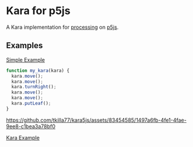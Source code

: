 # Kara for p5js
A Kara implementation for [processing](https://processing.org/) on [p5js](https://p5js.org/).

## Examples
[Simple Example](https://editor.p5js.org/tkilla77/full/NdMUAvfdD)

```js
function my_kara(kara) {
  kara.move();
  kara.move();
  kara.turnRight();
  kara.move();
  kara.move();
  kara.putLeaf();
}
```


https://github.com/tkilla77/kara5js/assets/83454585/1497a6fb-4fe1-4fae-9ee8-c1bea3a78bf0


[Kara Example](./kara_p5js.webm)
